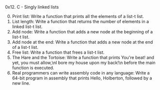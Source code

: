 0x12. C - Singly linked lists

0. Print list: Write a function that prints all the elements of a list-t list.
1. List length: Write a function that returns the number of elements in a linked list-t list.
2. Add node: Write a function that adds a new node at the beginning of a list-t list.
3. Add node at the end: Write a function that adds a new node at the end of a list-t list.
4. Free list: Write a function that frees a list-t list.
5. The Hare and the Tortoise: Write a function that prints You're beat! and yet, you must allow,\nI bore my house upon my back!\n before the main function is executed.
6. Real programmers can write assembly code in any language: Write a 64-bit program in assembly that prints Hello, Holberton, followed by a new line.
